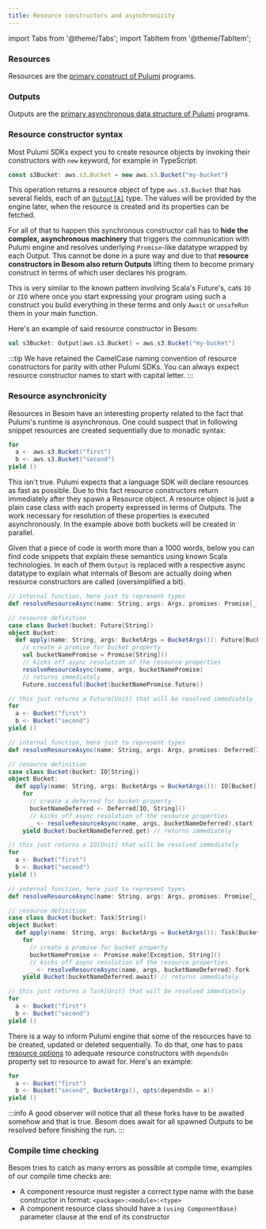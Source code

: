 ```yaml
---
title: Resource constructors and asynchronicity
---
```

import Tabs from '@theme/Tabs';
import TabItem from '@theme/TabItem';

### Resources

Resources are the [primary construct of Pulumi](basics.md#resources) programs.

### Outputs

Outputs are the [primary asynchronous data structure of Pulumi](basics.md#inputs-and-outputs) programs.

### Resource constructor syntax

Most Pulumi SDKs expect you to create resource objects by invoking their constructors with `new` keyword, 
for example in TypeScript: 

```typescript
const s3Bucket: aws.s3.Bucket = new aws.s3.Bucket("my-bucket")
```

This operation returns a resource object of type `aws.s3.Bucket` that has several fields, 
each of an [`Output[A]`](#outputs) type. The values will be provided by the engine later, when the resource is created
and its properties can be fetched.

For all of that to happen this synchronous constructor call has to **hide the complex, asynchronous machinery** that 
triggers the communication with Pulumi engine and resolves underlying `Promise`-like datatype wrapped by each Output. 
This cannot be done in a pure way and due to that **resource constructors in Besom also return Outputs** lifting them 
to become primary construct in terms of which user declares his program. 

This is very similar to the known pattern involving Scala's Future's, cats `IO` or `ZIO` where once you start 
expressing your program using such a construct you build everything in these terms and only `Await` or `unsafeRun` 
them in your main function. 

Here's an example of said resource constructor in Besom:

```scala
val s3Bucket: Output[aws.s3.Bucket] = aws.s3.Bucket("my-bucket")
```

:::tip
We have retained the CamelCase naming convention of resource constructors for parity with other Pulumi SDKs. 
You can always expect resource constructor names to start with capital letter. 
:::

### Resource asynchronicity

Resources in Besom have an interesting property related to the fact that Pulumi's runtime is asynchronous. 
One could suspect that in following snippet resources are created sequentially due to monadic syntax:

```scala
for 
  a <- aws.s3.Bucket("first")
  b <- aws.s3.Bucket("second")
yield ()
```

This isn't true. Pulumi expects that a language SDK will declare resources as fast as possible. Due to this
fact resource constructors return immediately after they spawn a Resource object. A resource object is just a 
plain case class with each property expressed in terms of Outputs. The work necessary for resolution of these
properties is executed asynchronously. In the example above both buckets will be created in parallel. 

Given that a piece of code is worth more than a 1000 words, below you can find code snippets that explain these 
semantics using known Scala technologies. In each of them `Output` is replaced with a respective async datatype
to explain what internals of Besom are actually doing when resource constructors are called (oversimplified a 
bit).

<Tabs>
  <TabItem value="Future" label="stdlib Future" default>

```scala
// internal function, here just to represent types
def resolveResourceAsync(name: String, args: Args, promises: Promise[_]*): Future[Unit] = ???

// resource definition
case class Bucket(bucket: Future[String])
object Bucket:
  def apply(name: String, args: BucketArgs = BucketArgs()): Future[Bucket] = 
    // create a promise for bucket property
    val bucketNamePromise = Promise[String]() 
    // kicks off async resolution of the resource properties
    resolveResourceAsync(name, args, bucketNamePromise) 
    // returns immediately
    Future.successful(Bucket(bucketNamePromise.future)) 

// this just returns a Future[Unit] that will be resolved immediately
for 
  a <- Bucket("first")
  b <- Bucket("second")
yield ()
```

  </TabItem>
  <TabItem value="ce" label="Cats Effect IO">

```scala
// internal function, here just to represent types
def resolveResourceAsync(name: String, args: Args, promises: Deferred[IO, _]*): IO[Unit] = ???

// resource definition
case class Bucket(bucket: IO[String])
object Bucket:
  def apply(name: String, args: BucketArgs = BucketArgs()): IO[Bucket] = 
    for 
      // create a deferred for bucket property
      bucketNameDeferred <- Deferred[IO, String]() 
      // kicks off async resolution of the resource properties
      _ <- resolveResourceAsync(name, args, bucketNameDeferred).start 
    yield Bucket(bucketNameDeferred.get) // returns immediately

// this just returns a IO[Unit] that will be resolved immediately
for 
  a <- Bucket("first")
  b <- Bucket("second")
yield ()
```

  </TabItem>
  <TabItem value="zio" label="ZIO">

```scala
// internal function, here just to represent types
def resolveResourceAsync(name: String, args: Args, promises: Promise[_]*): Task[Unit] = ???

// resource definition
case class Bucket(bucket: Task[String])
object Bucket:
  def apply(name: String, args: BucketArgs = BucketArgs()): Task[Bucket] = 
    for 
      // create a promise for bucket property
      bucketNamePromise <- Promise.make[Exception, String]() 
      // kicks off async resolution of the resource properties
      _ <- resolveResourceAsync(name, args, bucketNameDeferred).fork 
    yield Bucket(bucketNameDeferred.await) // returns immediately

// this just returns a Task[Unit] that will be resolved immediately
for 
  a <- Bucket("first")
  b <- Bucket("second")
yield ()
```

  </TabItem>
</Tabs>

There is a way to inform Pulumi engine that some of the resources have to be created, updated or deleted 
sequentially. To do that, one has to pass [resource options](https://www.pulumi.com/docs/concepts/options/)
to adequate resource constructors with `dependsOn` property set to resource to await for. Here's an example:
```scala
for 
  a <- Bucket("first")
  b <- Bucket("second", BucketArgs(), opts(dependsOn = a))
yield ()
```


:::info
A good observer will notice that all these forks have to be awaited somehow and that is true. Besom
does await for all spawned Outputs to be resolved before finishing the run.
:::

### Compile time checking

Besom tries to catch as many errors as possible at compile time, examples of our compile time checks are:
- A component resource must register a correct type name with the base constructor in format: `<package>:<module>:<type>`
- A component resource class should have a `(using ComponentBase)` parameter clause at the end of its constructor

